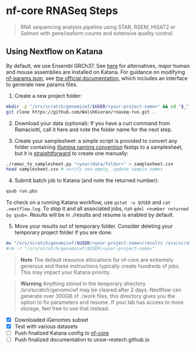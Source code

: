 # nf-core RNASeq Steps

> RNA sequencing analysis pipeline using STAR, RSEM, HISAT2 or Salmon with gene/isoform counts and extensive quality control.

## Using Nextflow on Katana

By default, we use Ensembl GRCh37. See [here](https://github.com/nf-core/rnaseq/blob/master/conf/igenomes.config) for alternatives, major human and mouse assemblies are installed on Katana. For guidance on modifying [nf-params.json](nf-params.json), see [the official documentation](https://nf-co.re/rnaseq/usage), which includes an interface to generate new params files.

1. Create a new project folder:
```bash
mkdir -p "/srv/scratch/genomicwf/$USER/<your-project-name>" && cd "$_"
git clone https://github.com/WalshKieran/rnaseq-run.git .
```
2. Download your data (optional):
If you have a curl command from Ramaciotti, call it here and note the folder name for the next step.

3. Create your samplesheet: a simple script is provided to convert any folder containing [illumina naming convention](https://support.illumina.com/help/BaseSpace_OLH_009008/Content/Source/Informatics/BS/NamingConvention_FASTQ-files-swBS.htm) fastqs to a samplesheet, but it is [straightforward](https://nf-co.re/rnaseq/usage#samplesheet-input) to create one manually:
```bash
./ramac_to_samplesheet.py "<your/data/folder>" > samplesheet.csv
head samplesheet.csv # verify non-empty, update sample names
```

4. Submit batch job to Katana (and note the returned number):
```bash
qsub run.pbs
```
To check on a running Katana workflow, use `qstat -u $USER` and `cat .nextflow.log`. To stop it and all associated jobs, run `qdel <number returned by qsub>`. Results will be in ./results and resume is enabled by default.

5. Move your results out of temporary folder. Consider deleting your temporary project folder if you are done.
```bash
mv "/srv/scratch/genomicwf/$USER/<your-project-name>/results /srv/scratch/$USER/<your-project-name>"
#rm -r "/srv/scratch/genomicwf/$USER/<your-project-name>"
```

> **Note**
> The default resource allocations for nf-core are extremely generous and these instructions typically create hundreds of jobs.
> This may impact your Katana priority.

> **Warning**
> Anything stored in the temporary directory /srv/scratch/genomicwf may be cleared after 2 days. Nextflow can generate over 300GB of ./work files, this directory gives you the option to fix parameters and resume. If your lab has access to more storage, feel free to use that instead.

- [x] Downloaded iGenomes subset
- [x] Test with various datasets
- [ ] Push finalized Katana config to [nf-core](https://github.com/nf-core/configs)
- [ ] Push finalized documentation to unsw-restech.github.io
